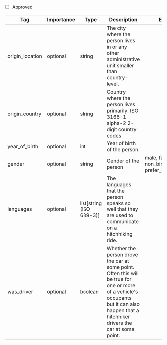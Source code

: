 - [ ] Approved



| Tag                | Importance   | Type    | Description                                                                 | Enum                                         | Example |
|--------------------|--------------|---------|-----------------------------------------------------------------------------|----------------------------------------------|---------|
| origin_location       | optional  | string  | The city where the person lives in or any other administrative unit smaller than country-level. |                                              |  Milano       | 
| origin_country     | optional  | string  | Country where the person lives primarily. ISO 3166-1 alpha-2 2-digit country codes                                 |      | IT         |
| year_of_birth      | optional  | int   | Year of birth of the person.                                      |                                              |         |
| gender             | optional  | string   | Gender of the person                                                        | male, female, non_binary, prefer_not_to_say  | prefer_not_to_say         |
| languages               | optional  | list[string (ISO 639-3)]   | The languages that the person speaks so well that they are used to communicate on a hitchhiking ride.                                                                    |  |[deu, fra]         |
| was_driver                   | optional  | boolean  | Whether the person drove the car at some point. Often this will be true for one or more of a vehicle's occupants but it can also happen that a hitchhiker drivers the car at some point.                                            |      |         |
